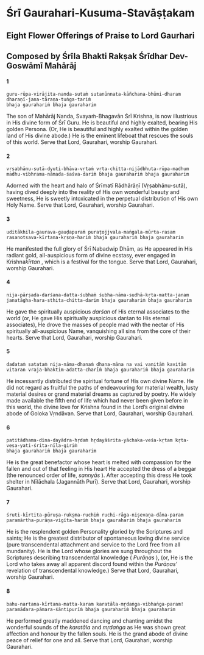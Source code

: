 # Śrī Gaurahari-Kusuma-Stavāṣṭakam

## Eight Flower Offerings of Praise to Lord Gaurhari

## Composed by Śrīla Bhakti Rakṣak Śrīdhar Dev-Goswāmī Mahārāj

#### 1

    guru-rūpa-virājita-nanda-sutaṁ sutanūnnata-kāñchana-bhūmi-dharam dharaṇī-jana-tāraṇa-tuṅga-tariṁ
    bhaja gaurahariṁ bhaja gauraharim

The son of Mahārāj Nanda, Svayaṁ-Bhagavān Śrī Krishna, is now illustrious in His divine form of Śrī Guru. He is beautiful and highly exalted, bearing His golden Persona. (Or, He is beautiful and highly exalted within the golden land of His divine abode.) He is the eminent lifeboat that rescues the souls of this world. Serve that Lord, Gaurahari, worship Gaurahari.

#### 2

    vṛṣabhānu-sutā-dyuti-bhāva-vṛtaṁ vṛta-chitta-nijādbhuta-rūpa-madhum madhu-vibhrama-nāmada-śaśva-dariṁ bhaja gaurahariṁ bhaja gauraharim

Adorned  with  the  heart  and  halo  of Śrīmatī Rādhārāṇī (Vṛṣabhānu-sutā), having dived deeply into the reality of His own wonderful beauty and sweetness, He is sweetly intoxicated in the perpetual distribution of His own Holy Name. Serve that Lord, Gaurahari, worship Gaurahari.

#### 3

    uditākhila-gaurava-gauḍapuraṁ puraṭojjvala-maṅgala-mūrta-rasam rasanotsava-kīrtana-kṛṣṇa-hariṁ bhaja gaurahariṁ bhaja gauraharim

He manifested the full glory of Śrī Nabadwip Dhām, as He appeared in His radiant gold, all-auspicious form of divine ecstasy, ever engaged in Krishna*kīrtan* , which is a festival for the tongue. Serve that Lord, Gaurahari, worship Gaurahari.

#### 4

    nija-pārṣada-darśana-datta-śubhaṁ śubha-nāma-sudhā-kṛta-matta-janam janatāgha-hara-sthita-chitta-darim bhaja gaurahariṁ bhaja gauraharim

He gave the spiritually auspicious *darśan* of His eternal associates to the world (or, He gave His spiritually auspicious darśan to His eternal associates), He drove the masses of people mad with the nectar of His spiritually all-auspicious Name, vanquishing all sins from the core of their hearts. Serve that Lord, Gaurahari, worship Gaurahari.

#### 5

    dadataṁ satataṁ nija-nāma-dhanaṁ dhana-māna na vai vanitāṁ kavitām vitaran vraja-bhaktim-adatta-charīṁ bhaja gaurahariṁ bhaja gauraharim

He incessantly distributed the spiritual fortune of His own divine Name. He did not regard as fruitful the paths of endeavouring for material wealth, lusty material desires or grand material dreams as captured by poetry. He widely made available the fifth end of life which had never been given before in this world, the divine love for Krishna found in the Lord’s original divine abode of Goloka Vṛndāvan. Serve that Lord, Gaurahari, worship Gaurahari.

#### 6

    patitādhama-dīna-dayādra-hṛdaṁ hṛdayāśrita-yāchaka-veśa-kṛtam kṛta-veṣa-yati-śrita-nīla-giriṁ
    bhaja gaurahariṁ bhaja gauraharim

He is the great benefactor whose heart is melted with compassion for the fallen and out of that feeling in His heart He accepted the dress of a beggar (the renounced order of life, *sannyās* ). After accepting this dress He took shelter in Nīlāchala (Jagannāth Purī). Serve that Lord, Gaurahari, worship Gaurahari.

#### 7

    śruti-kīrtita-pūruṣa-rukṣma-ruchiṁ ruchi-rāga-niṣevaṇa-dāna-param paramārtha-purāṇa-vigīta-hariṁ bhaja gaurahariṁ bhaja gauraharim

He is the resplendent golden Personality gloried by the Scriptures and saints; He is the greatest distributor of spontaneous loving divine service (pure transcendental attachment and service to the Lord free from all mundanity). He is the Lord whose glories are sung throughout the Scriptures describing transcendental knowledge ( *Purāṇas* ), (or, He is the Lord who takes away all apparent discord found within the *Purāṇas’* revelation of transcendental knowledge.) Serve that Lord, Gaurahari, worship Gaurahari.

#### 8

    bahu-nartana-kīrtana-matta-karam karatāla-mṛdaṅga-vibhaṅga-param! paramādara-pāmara-śāntipurīṁ bhaja gaurahariṁ bhaja gauraharim

He performed greatly maddened dancing and chanting amidst the wonderful sounds of the *karatāla* and *mṛdaṅga* as He was shown great affection and honour by the fallen souls. He is the grand abode of divine peace of relief for one and all. Serve that Lord, Gaurahari, worship Gaurahari.


